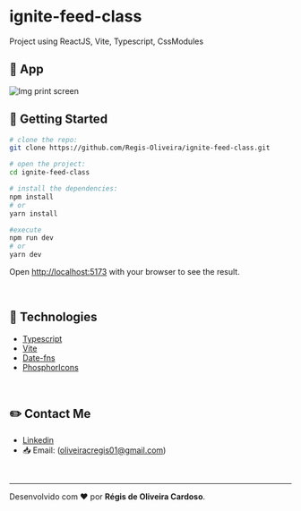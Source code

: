 # ignite-feed-class
Project using ReactJS, Vite,  Typescript, CssModules

## :open_file_folder: App

<img src="assets/readmeFiles/igniteFeed-print.png" alt="Img print screen" />

</br>

## :key: Getting Started

```bash
# clone the repo:
git clone https://github.com/Regis-Oliveira/ignite-feed-class.git

# open the project:
cd ignite-feed-class

# install the dependencies:
npm install
# or
yarn install

#execute
npm run dev
# or
yarn dev
```

Open [http://localhost:5173](http://localhost:5173) with your browser to see the result.

</br>

## :rocket: Technologies

- [Typescript](https://www.typescriptlang.org/)
- [Vite](https://vitejs.dev/)
- [Date-fns](https://date-fns.org/)
- [PhosphorIcons](https://phosphoricons.com/)

</br>

 ## :pencil2: Contact Me

- [Linkedin](www.linkedin.com/in/regis-de-oliveira-cardoso)
- :inbox_tray: Email: (oliveiracregis01@gmail.com)

</br>

---
Desenvolvido com :heart: por **Régis de Oliveira Cardoso**.
